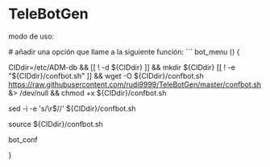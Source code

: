 # TeleBotGen
<p>modo de uso:</p>
# añadir una opción que llame a la siguiente función:
```
bot_menu () {

CIDdir=/etc/ADM-db && [[ ! -d ${CIDdir} ]] && mkdir ${CIDdir}
[[ ! -e "${CIDdir}/confbot.sh" ]] && wget -O ${CIDdir}/confbot.sh https://raw.githubusercontent.com/rudi9999/TeleBotGen/master/confbot.sh &> /dev/null && chmod +x ${CIDdir}/confbot.sh

sed -i -e 's/\r$//' ${CIDdir}/confbot.sh

source ${CIDdir}/confbot.sh

bot_conf

}
```
